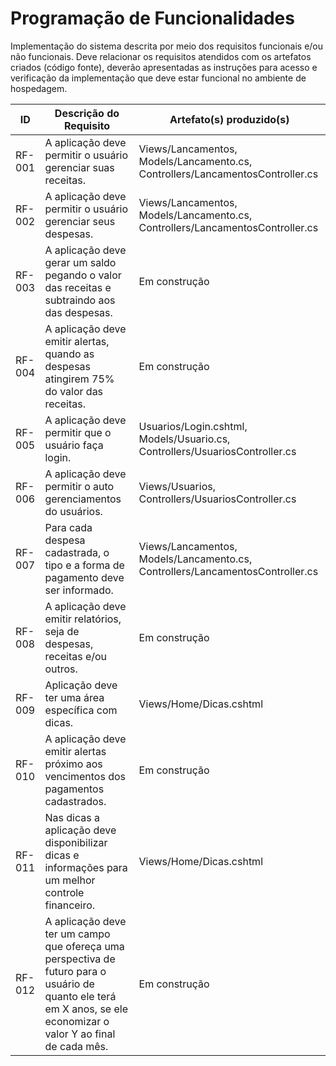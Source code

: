 # Programação de Funcionalidades

Implementação do sistema descrita por meio dos requisitos funcionais e/ou não funcionais. Deve relacionar os requisitos atendidos com os artefatos criados (código fonte), deverão apresentadas as instruções para acesso e verificação da implementação que deve estar funcional no ambiente de hospedagem.

|ID    | Descrição do Requisito  | Artefato(s) produzido(s) |
|------|-----------------------------------------|----|
|RF-001| A aplicação deve permitir o usuário gerenciar suas receitas. | Views/Lancamentos, Models/Lancamento.cs, Controllers/LancamentosController.cs |
|RF-002| A aplicação deve permitir o usuário gerenciar seus despesas. | Views/Lancamentos, Models/Lancamento.cs, Controllers/LancamentosController.cs |
|RF-003| A aplicação deve gerar um saldo pegando o valor das receitas e subtraindo aos das despesas. | Em construção |
|RF-004| A aplicação deve emitir alertas, quando as despesas atingirem 75% do valor das receitas. | Em construção | 
|RF-005| A aplicação deve permitir que o usuário faça login. | Usuarios/Login.cshtml, Models/Usuario.cs, Controllers/UsuariosController.cs | 
|RF-006| A aplicação deve permitir o auto gerenciamentos do usuários.   | Views/Usuarios, Controllers/UsuariosController.cs |
|RF-007| Para cada despesa cadastrada, o tipo e a forma de pagamento deve ser informado. | Views/Lancamentos, Models/Lancamento.cs, Controllers/LancamentosController.cs |
|RF-008| A aplicação deve emitir relatórios, seja de despesas, receitas e/ou outros. | Em construção |
|RF-009| Aplicação deve ter uma área específica com dicas. | Views/Home/Dicas.cshtml |
|RF-010| A aplicação deve emitir alertas próximo aos vencimentos dos pagamentos cadastrados. | Em construção |
|RF-011| Nas dicas a aplicação deve disponibilizar dicas e informações para um melhor controle financeiro. | Views/Home/Dicas.cshtml |
|RF-012| A aplicação deve ter um campo que ofereça uma perspectiva de futuro para o usuário de quanto ele terá em X anos, se ele economizar o valor Y ao final de cada mês. | Em construção |
